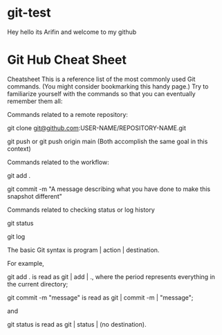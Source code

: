 # git-test
Hey hello its Arifin
and welcome to my github

# Git Hub Cheat Sheet

Cheatsheet
This is a reference list of the most commonly used Git commands. (You might consider bookmarking this handy page.) Try to familiarize yourself with the commands so that you can eventually remember them all:

Commands related to a remote repository:

git clone git@github.com:USER-NAME/REPOSITORY-NAME.git

git push or git push origin main (Both accomplish the same goal in this context)

Commands related to the workflow:

git add .

git commit -m "A message describing what you have done to make this snapshot different"

Commands related to checking status or log history

git status

git log

The basic Git syntax is program | action | destination.

For example,

git add . is read as git | add | ., where the period represents everything in the current directory;

git commit -m "message" is read as git | commit -m | "message";

and

git status is read as git | status | (no destination).
